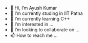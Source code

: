 - 👋 Hi, I’m Ayush Kumar
- 🔭 I’m currently studing in IIT Patna
- 🌱 I’m currently learning C++
- 👀 I’m interested in ...
- 💞️ I’m looking to collaborate on ...
- 📫 How to reach me ...

<!---
Ayushnwoc/Ayushnwoc is a ✨ special ✨ repository because its `README.md` (this file) appears on your GitHub profile.
You can click the Preview link to take a look at your changes.
--->
